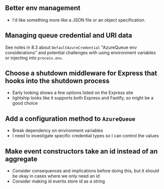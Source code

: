 ## Better env management

-  I'd like something more like a JSON file or an object specification.

## Managing queue credential and URI data

See notes in 8.3 about `DefaultAzureCredential` "AzureQueue env considerations" and potential challenges with using environment variables or injecting into `process.env`.

## Choose a shutdown middleware for Express that hooks into the shutdown process

-  Early looking shows a few options listed on the Express site
-  lightship looks like it supports both Express and Fastify, so might be a good choice

## Add a configuration method to `AzureQueue`

-  Break dependency on environment variables
-  I need to investigate specific credential types so I can control the values

## Make event constructors take an id instead of an aggregate

-  Consider consequences and implications before doing this, but it should be okay in cases where we only need an id
-  Consider making id events store id as a string
